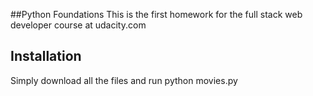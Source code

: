 ##Python Foundations
This is the first homework for the full stack web developer course at udacity.com

## Installation
Simply download all the files and run python movies.py